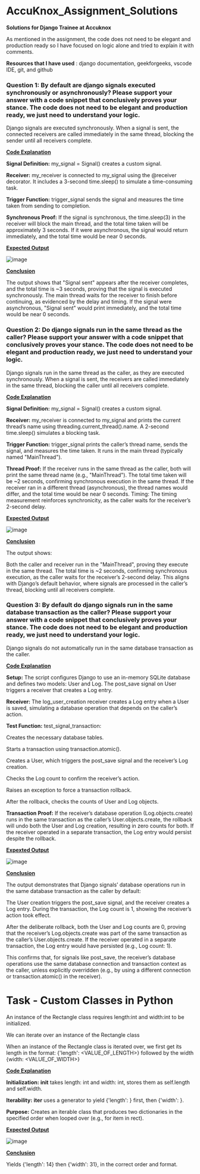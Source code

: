 # AccuKnox_Assignment_Solutions
**Solutions for Django Trainee at Accuknox**

As mentioned in the assignment, the code does not need to be elegant and production ready so I have focused on logic alone and tried to explain it with comments.

**Resources that I have used** : django documentation, geekforgeeks, vscode IDE, git, and github

### Question 1: By default are django signals executed synchronously or asynchronously? Please support your answer with a code snippet that conclusively proves your stance. The code does not need to be elegant and production ready, we just need to understand your logic.

Django signals are executed synchronously. When a signal is sent, the connected receivers are called immediately in the same thread, blocking the sender until all receivers complete.

<ins>**Code Explanation**</ins>

**Signal Definition:** my_signal = Signal() creates a custom signal.

**Receiver:** my_receiver is connected to my_signal using the @receiver decorator. It includes a 3-second time.sleep() to simulate a time-consuming task.

**Trigger Function:** trigger_signal sends the signal and measures the time taken from sending to completion.

**Synchronous Proof:** If the signal is synchronous, the time.sleep(3) in the receiver will block the main thread, and the total time taken will be approximately 3 seconds. If it were asynchronous, the signal would return immediately, and the total time would be near 0 seconds.

<ins>**Expected Output**</ins>

![image](https://github.com/user-attachments/assets/a00f5844-efe7-4c4a-99c0-e5001e227777)


<ins>**Conclusion**</ins>

The output shows that "Signal sent" appears after the receiver completes, and the total time is ~3 seconds, proving that the signal is executed synchronously. The main thread waits for the receiver to finish before continuing, as evidenced by the delay and timing. If the signal were asynchronous, "Signal sent" would print immediately, and the total time would be near 0 seconds.

### Question 2: Do django signals run in the same thread as the caller? Please support your answer with a code snippet that conclusively proves your stance. The code does not need to be elegant and production ready, we just need to understand your logic.

Django signals run in the same thread as the caller, as they are executed synchronously. When a signal is sent, the receivers are called immediately in the same thread, blocking the caller until all receivers complete.

<ins>**Code Explanation**</ins>

**Signal Definition:** my_signal = Signal() creates a custom signal.

**Receiver:** my_receiver is connected to my_signal and prints the current thread’s name using threading.current_thread().name. A 2-second time.sleep() simulates a blocking task.

**Trigger Function:** trigger_signal prints the caller’s thread name, sends the signal, and measures the time taken. It runs in the main thread (typically named "MainThread").

**Thread Proof:** If the receiver runs in the same thread as the caller, both will print the same thread name (e.g., "MainThread"). The total time taken will be ~2 seconds, confirming synchronous execution in the same thread. If the receiver ran in a different thread (asynchronous), the thread names would differ, and the total time would be near 0 seconds.
Timing: The timing measurement reinforces synchronicity, as the caller waits for the receiver’s 2-second delay.

<ins>**Expected Output**</ins>

![image](https://github.com/user-attachments/assets/da6b17d1-4047-42ec-b6b5-842c7548230c)

<ins>**Conclusion**</ins>

The output shows:

Both the caller and receiver run in the "MainThread", proving they execute in the same thread.
The total time is ~2 seconds, confirming synchronous execution, as the caller waits for the receiver’s 2-second delay.
This aligns with Django’s default behavior, where signals are processed in the caller’s thread, blocking until all receivers complete.


### Question 3: By default do django signals run in the same database transaction as the caller? Please support your answer with a code snippet that conclusively proves your stance. The code does not need to be elegant and production ready, we just need to understand your logic.

Django signals do not automatically run in the same database transaction as the caller.

<ins>**Code Explanation**</ins>

**Setup:** The script configures Django to use an in-memory SQLite database and defines two models: User and Log. The post_save signal on User triggers a receiver that creates a Log entry.

**Receiver:** The log_user_creation receiver creates a Log entry when a User is saved, simulating a database operation that depends on the caller’s action.

**Test Function:** test_signal_transaction:

Creates the necessary database tables.

Starts a transaction using transaction.atomic().

Creates a User, which triggers the post_save signal and the receiver’s Log creation.

Checks the Log count to confirm the receiver’s action.

Raises an exception to force a transaction rollback.

After the rollback, checks the counts of User and Log objects.

**Transaction Proof:** If the receiver’s database operation (Log.objects.create) runs in the same transaction as the caller’s User.objects.create, the rollback will undo both the User and Log creation, resulting in zero counts for both. If the receiver operated in a separate transaction, the Log entry would persist despite the rollback.

<ins>**Expexted Output**</ins>

![image](https://github.com/user-attachments/assets/2e26bb8c-7bbb-483f-a9cc-d16e416fec7f)

<ins>**Conclusion**</ins>

The output demonstrates that Django signals’ database operations run in the same database transaction as the caller by default:

The User creation triggers the post_save signal, and the receiver creates a Log entry.
During the transaction, the Log count is 1, showing the receiver’s action took effect.

After the deliberate rollback, both the User and Log counts are 0, proving that the receiver’s Log.objects.create was part of the same transaction as the caller’s User.objects.create. If the receiver operated in a separate transaction, the Log entry would have persisted (e.g., Log count: 1).

This confirms that, for signals like post_save, the receiver’s database operations use the same database connection and transaction context as the caller, unless explicitly overridden (e.g., by using a different connection or transaction.atomic() in the receiver).

# Task - Custom Classes in Python

An instance of the Rectangle class requires length:int and width:int to be initialized.

We can iterate over an instance of the Rectangle class 

When an instance of the Rectangle class is iterated over, we first get its length in the format: {'length': <VALUE_OF_LENGTH>} followed by the width {width: <VALUE_OF_WIDTH>}

<ins>**Code Explanation**</ins>

**Initialization:** __init__ takes length: int and width: int, stores them as self.length and self.width.

**Iterability:** __iter__ uses a generator to yield {'length': <value>} first, then {'width': <value>}.

**Purpose:** Creates an iterable class that produces two dictionaries in the specified order when looped over (e.g., for item in rect).

<ins>**Expected Output**</ins>

![image](https://github.com/user-attachments/assets/51b4c08d-dd17-4182-aed0-3d76c41855a6)

<ins>**Conclusion**</ins>

Yields {'length': 14} then {'width': 31}, in the correct order and format.

